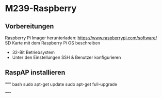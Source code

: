 # M239-Raspberry
## Vorbereitungen
Raspberry Pi Imager herunterladen: https://www.raspberrypi.com/software/
SD Karte mit dem Raspberry Pi OS beschreiben
  - 32-Bit Betriebsystem
  - Unter den Einstellungen SSH & Benutzer konfigurieren

## RaspAP installieren
""" bash
sudo apt-get update
sudo apt-get full-upgrade

"""
